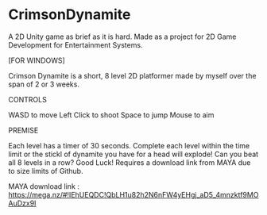 # CrimsonDynamite
A 2D Unity game as brief as it is hard.
Made as a project for 2D Game Development for Entertainment Systems.

[FOR WINDOWS]

Crimson Dynamite is a short, 8 level 2D platformer made by myself over the span of 2 or 3 weeks. 

CONTROLS

WASD to move
Left Click to shoot
Space to jump
Mouse to aim

PREMISE

Each level has a timer of 30 seconds. Complete each level within the time limit or the stickl of dynamite you have for a head will explode!
Can you beat all 8 levels in a row? Good Luck!
Requires a download link from MAYA due to size limits of Github.

MAYA download link : https://mega.nz/#!IEhUEQDC!QbLH1u82h2N6nFW4yEHgj_aD5_4mnzktf9MOAuDzx9I
